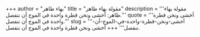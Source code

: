 +++
author = "بهاء طاهر"
title = "مقولة بهاء طاهر"
description = '''مقولة بهاء طاهر: أخشى ونحن قطرة واحدة في الموج أن ننفصل.'''
quote = '''أخشى ونحن قطرة واحدة في الموج أن ننفصل.'''
slug = '''أخشى-ونحن-قطرة-واحدة-في-الموج-أن-ننفصل'''
+++
أخشى ونحن قطرة واحدة في الموج أن ننفصل.
